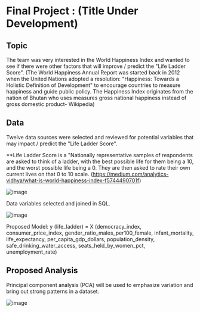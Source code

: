 # Final Project :  (Title Under Development)

## Topic
The team was very interested in the World Happiness Index and wanted to see if there were other factors that will improve / predict the "Life Ladder Score".
(The World Happiness Annual Report was started back in 2012 when the United Nations adopted a resolution: "Happiness: Towards a Holistic Definition of Development" to encourage countries to measure happiness and guide public policy.  The Happiness Index originates from the nation of Bhutan who uses measures gross national happiness instead of gross domestic product- Wikipedia)

## Data
Twelve data sources were selected and reviewed for potential variables that may impact / predict the "Life Ladder Score".

**Life Ladder Score is a "Nationally representative samples of respondents are asked to think of a ladder, with the best possible life for them being a 10, and the worst possible life being a 0. They are then asked to rate their own current lives on that 0 to 10 scale. (https://medium.com/analytics-vidhya/what-is-world-happiness-index-f5744490701f)

![image](https://user-images.githubusercontent.com/89953246/149640645-63e7ba70-ac98-4210-bf56-7354dd55659d.png)

Data variables selected and joined in SQL.

![image](https://user-images.githubusercontent.com/89953246/149640924-e7f0e644-ae37-41fa-951c-12d35a3c0c1a.png)

Proposed Model:
y (life_ladder) = X (democracy_index, consumer_price_index, gender_ratio_males_per100_female, infant_mortality, life_expectancy, per_capita_gdp_dollars, population_density, safe_drinking_water_access, seats_held_by_women_pct, unemployment_rate)



## Proposed Analysis

Principal component analysis (PCA) will be used to emphasize variation and bring out strong patterns in a dataset. 


![image](https://user-images.githubusercontent.com/89953246/149640789-d3e3de5c-4e59-4c97-8ba8-668a0e93f4b5.png)
